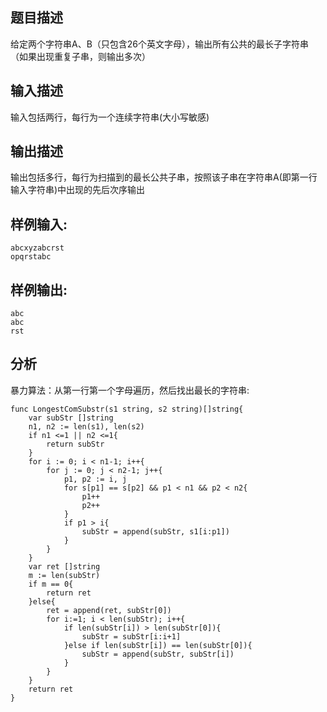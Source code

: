 ## 题目描述



给定两个字符串A、B（只包含26个英文字母），输出所有公共的最长子字符串（如果出现重复子串，则输出多次）



## 输入描述



输入包括两行，每行为一个连续字符串(大小写敏感)



## 输出描述



输出包括多行，每行为扫描到的最长公共子串，按照该子串在字符串A(即第一行输入字符串)中出现的先后次序输出



## 样例输入:


~~~
abcxyzabcrst
opqrstabc
~~~


## 样例输出:


~~~
abc
abc
rst
~~~

## 分析

暴力算法：从第一行第一个字母遍历，然后找出最长的字符串:
~~~golang
func LongestComSubstr(s1 string, s2 string)[]string{
	var subStr []string
	n1, n2 := len(s1), len(s2)
	if n1 <=1 || n2 <=1{
		return subStr
	}
	for i := 0; i < n1-1; i++{
		for j := 0; j < n2-1; j++{
			p1, p2 := i, j
			for s[p1] == s[p2] && p1 < n1 && p2 < n2{
				p1++
				p2++
			}
			if p1 > i{
				subStr = append(subStr, s1[i:p1])
			}
		}
	}
	var ret []string
	m := len(subStr)
	if m == 0{
		return ret
	}else{
		ret = append(ret, subStr[0])	
		for i:=1; i < len(subStr); i++{
			if len(subStr[i]) > len(subStr[0]){
				subStr = subStr[i:i+1]
			}else if len(subStr[i]) == len(subStr[0]){
				subStr = append(subStr, subStr[i])
			}
		}
	}
	return ret
}
~~~